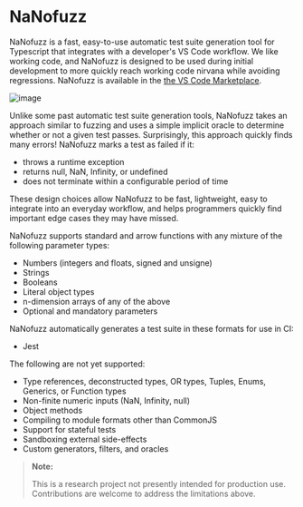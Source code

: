 # NaNofuzz
NaNofuzz is a fast, easy-to-use automatic test suite generation tool for Typescript that integrates with a developer's VS Code workflow.  We like working code, and NaNofuzz is designed to be used during initial development to more quickly reach working code nirvana while avoiding regressions.  NaNofuzz is available in the [the VS Code Marketplace](https://marketplace.visualstudio.com/items?itemName=penrose.nanofuzz).

![image](https://user-images.githubusercontent.com/22134678/198139136-20a7105b-29e1-435e-8ba6-2e1b92ff3bed.png)

Unlike some past automatic test suite generation tools, NaNofuzz takes an approach similar to fuzzing and uses a simple implicit oracle to determine whether or not a given test passes. Surprisingly, this approach quickly finds many errors! NaNofuzz marks a test as failed if it:
 - throws a runtime exception
 - returns null, NaN, Infinity, or undefined
 - does not terminate within a configurable period of time

These design choices allow NaNofuzz to be fast, lightweight, easy to integrate into an everyday workflow, and helps programmers quickly find important edge cases they may have missed.

NaNofuzz supports standard and arrow functions with any mixture of the following parameter types:
 - Numbers (integers and floats, signed and unsigne)
 - Strings
 - Booleans
 - Literal object types
 - n-dimension arrays of any of the above
 - Optional and mandatory parameters

NaNofuzz automatically generates a test suite in these formats for use in CI:
 - Jest

The following are not yet supported:
 - Type references, deconstructed types, OR types, Tuples, Enums, Generics, or Function types
 - Non-finite numeric inputs (NaN, Infinity, null)
 - Object methods
 - Compiling to module formats other than CommonJS
 - Support for stateful tests
 - Sandboxing external side-effects
 - Custom generators, filters, and oracles

> **Note:**
>
> This is a research project not presently intended for production use. Contributions are welcome to address the limitations above.

